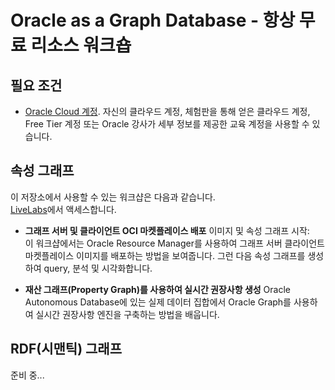 # Oracle as a Graph Database - 항상 무료 리소스 워크숍

## 필요 조건

*   [Oracle Cloud 계정](https://www.oracle.com/cloud/free/). 자신의 클라우드 계정, 체험판을 통해 얻은 클라우드 계정, Free Tier 계정 또는 Oracle 강사가 세부 정보를 제공한 교육 계정을 사용할 수 있습니다.

## 속성 그래프

이 저장소에서 사용할 수 있는 워크샵은 다음과 같습니다.  
[LiveLabs](http://developer.oracle.com/livelabs)에서 액세스합니다.

*   **그래프 서버 및 클라이언트 OCI 마켓플레이스 배포** 이미지 및 속성 그래프 시작:  
    이 워크샵에서는 Oracle Resource Manager를 사용하여 그래프 서버 클라이언트 마켓플레이스 이미지를 배포하는 방법을 보여줍니다. 그런 다음 속성 그래프를 생성하여 query, 분석 및 시각화합니다.
    
*   **재산 그래프(Property Graph)를 사용하여 실시간 권장사항 생성** Oracle Autonomous Database에 있는 실제 데이터 집합에서 Oracle Graph를 사용하여 실시간 권장사항 엔진을 구축하는 방법을 배웁니다.
    

## RDF(시맨틱) 그래프

준비 중...